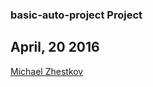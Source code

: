 ### basic-auto-project Project

## April, 20 2016



[Michael Zhestkov](mailto:michaelzhestkov@gmail.com)
